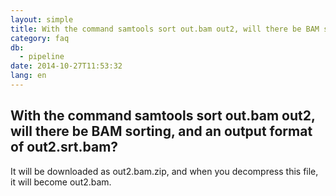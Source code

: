 ```yaml
---
layout: simple
title: With the command samtools sort out.bam out2, will there be BAM sorting, and an output format of out2.srt.bam?
category: faq
db:
  - pipeline
date: 2014-10-27T11:53:32
lang: en
---
```


## With the command samtools sort out.bam out2, will there be BAM sorting, and an output format of out2.srt.bam?

It will be downloaded as out2.bam.zip, and when you decompress this file, it will become out2.bam.